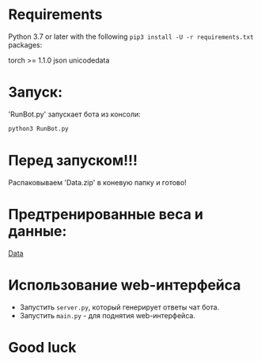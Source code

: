 # Requirements

Python 3.7 or later with the following `pip3 install -U -r requirements.txt` packages:

torch >= 1.1.0
json
unicodedata


# Запуск:

'RunBot.py' запускает бота из консоли:

```bash
python3 RunBot.py
```
# Перед запуском!!!

Распаковываем 'Data.zip' в коневую папку и готово!

# Предтренированные веса и данные:

[Data](https://yadi.sk/d/piAyf3wNwb2LOg)


# Использование web-интерфейса

- Запустить `server.py`, который генерирует ответы чат бота.  
- Запустить `main.py` - для поднятия web-интерфейса.


# Good luck
